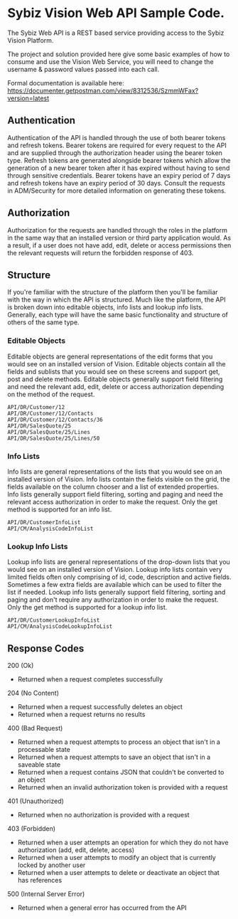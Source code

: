 # Sybiz Vision Web API Sample Code. 

The Sybiz Web API is a REST based service providing access to the Sybiz Vision Platform.

The project and solution provided here give some basic examples of how to consume and use the Vision Web Service, you will need to change the username & password values passed into each call.

Formal documentation is available here: https://documenter.getpostman.com/view/8312536/SzmmWFax?version=latest

## Authentication

Authentication of the API is handled through the use of both bearer tokens and refresh tokens. Bearer tokens are required for every request to the API and are supplied through the authorization header using the bearer token type. Refresh tokens are generated alongside bearer tokens which allow the generation of a new bearer token after it has expired without having to send through sensitive credentials. Bearer tokens have an expiry period of 7 days and refresh tokens have an expiry period of 30 days. Consult the requests in ADM/Security for more detailed information on generating these tokens.

## Authorization

Authorization for the requests are handled through the roles in the platform in the same way that an installed version or third party application would. As a result, if a user does not have add, edit, delete or access permissions then the relevant requests will return the forbidden response of 403.

## Structure

If you&#x27;re familiar with the structure of the platform then you&#x27;ll be familiar with the way in which the API is structured. Much like the platform, the API is broken down into editable objects, info lists and lookup info lists. Generally, each type will have the same basic functionality and structure of others of the same type.

### Editable Objects

Editable objects are general representations of the edit forms that you would see on an installed version of Vision. Editable objects contain all the fields and sublists that you would see on these screens and support get, post and delete methods. Editable objects generally support field filtering and need the relevant add, edit, delete or access authorization depending on the method of the request.

    API/DR/Customer/12
    API/DR/Customer/12/Contacts
    API/DR/Customer/12/Contacts/36
    API/DR/SalesQuote/25
    API/DR/SalesQuote/25/Lines
    API/DR/SalesQuote/25/Lines/50
	
### Info Lists

Info lists are general representations of the lists that you would see on an installed version of Vision. Info lists contain the fields visible on the grid, the fields available on the column chooser and a list of extended properties. Info lists generally support field filtering, sorting and paging and need the relevant access authorization in order to make the request. Only the get method is supported for an info list.

    API/DR/CustomerInfoList
    API/CM/AnalysisCodeInfoList

### Lookup Info Lists

Lookup info lists are general representations of the drop-down lists that you would see on an installed version of Vision. Lookup info lists contain very limited fields often only comprising of id, code, description and active fields. Sometimes a few extra fields are available which can be used to filter the list if needed. Lookup info lists generally support field filtering, sorting and paging and don&#x27;t require any authorization in order to make the request. Only the get method is supported for a lookup info list.

    API/DR/CustomerLookupInfoList
    API/CM/AnalysisCodeLookupInfoList

## Response Codes

200 (Ok)

* Returned when a request completes successfully

204 (No Content)

* Returned when a request successfully deletes an object
* Returned when a request returns no results

400 (Bad Request)

* Returned when a request attempts to process an object that isn&#x27;t in a processable state
* Returned when a request attempts to save an object that isn&#x27;t in a saveable state
* Returned when a request contains JSON that couldn&#x27;t be converted to an object
* Returned when an invalid authorization token is provided with a request

401 (Unauthorized)

* Returned when no authorization is provided with a request

403 (Forbidden)

* Returned when a user attempts an operation for which they do not have authorization (add, edit, delete, access)
* Returned when a user attempts to modify an object that is currently locked by another user
* Returned when a user attempts to delete or deactivate an object that has references

500 (Internal Server Error)
* Returned when a general error has occurred from the API